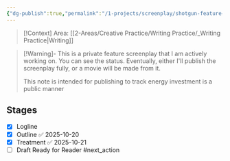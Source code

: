```yaml
---
{"dg-publish":true,"permalink":"/1-projects/screenplay/shotgun-feature-script/shotgun/","title":"Shotgun","tags":["🌱_Active","🎭_Screenwriting","💻_Project_Doc","💪_Active_Investment"],"updated":"2025-10-22T06:07:21.599-07:00"}
---
```



> [!Context]
> Area: [[2-Areas/Creative Practice/Writing Practice/_Writing Practice\|Writing]]

> [!Warning]-
> This is a private feature screenplay that I am actively working on. You can see the status. Eventually, either I'll publish the screenplay fully, or a movie will be made from it.
> 
> This note is intended for publishing to track energy investment is a public manner
## Stages
- [x] Logline
- [x] Outline  ✅ 2025-10-20
- [x] Treatment ✅ 2025-10-21
- [ ] Draft Ready for Reader #next_action